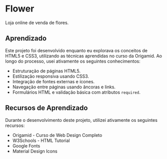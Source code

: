 # Flower 

Loja online de venda de flores.

## Aprendizado

Este projeto foi desenvolvido enquanto eu explorava os conceitos de HTML5 e CSS3, utilizando as técnicas aprendidas no curso da Origamid. Ao longo do processo, usei ativamente os seguintes conhecimentos:

- Estruturação de páginas HTML5.
- Estilização responsiva usando CSS3.
- Integração de fontes externas e ícones.
- Navegação entre páginas usando âncoras e links.
- Formulários HTML e validação básica com atributos `required`.

## Recursos de Aprendizado

Durante o desenvolvimento deste projeto, utilizei ativamente os seguintes recursos:

- Origamid - Curso de Web Design Completo
- W3Schools - HTML Tutorial
- Google Fonts
- Material Design Icons
